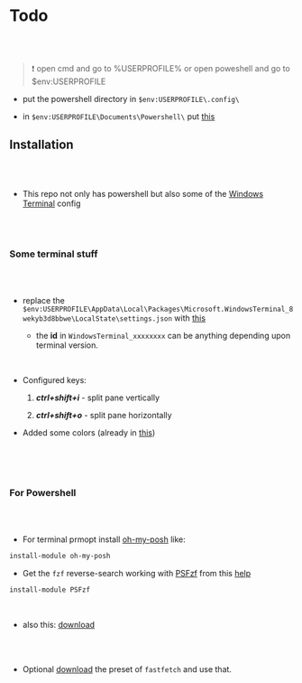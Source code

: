 # Todo

<br>
<br>

> ❗ open cmd and go to %USERPROFILE% or open poweshell and go to $env:USERPROFILE

- put the powershell directory in `$env:USERPROFILE\.config\`

- in `$env:USERPROFILE\Documents\Powershell\` put [this](./Microsoft.PowerShell_profile.ps1)





## Installation

<br>
<br>

- This repo not only has powershell but also some of the [Windows Terminal](https://learn.microsoft.com/en-us/windows/terminal/install) config


<br>
<br>

### Some terminal stuff

<br>
<br>

- replace the `$env:USERPROFILE\AppData\Local\Packages\Microsoft.WindowsTerminal_8wekyb3d8bbwe\LocalState\settings.json` with [this](.\settings.json)

    - the __id__ in `WindowsTerminal_xxxxxxxx` can be anything depending upon terminal version.


<br>

- Configured keys:

    1. ___ctrl+shift+i___ - split pane vertically

    2. ___ctrl+shift+o___ - split pane horizontally

- Added some colors (already in [this](.\settings.json))



<br>
<br>
<br>


### For Powershell

<br>
<br>

- For terminal prmopt install [oh-my-posh](https://ohmyposh.dev/docs/installation/windows) like:

```powershell
install-module oh-my-posh
```

- Get the `fzf` reverse-search working with [PSFzf](https://github.com/kelleyma49/PSFzf) from this [help](https://medium.com/@lakhanj569/fzf-for-windows-powershell-fa8f071ce64c)

```powershell
install-module PSFzf
```

<br>

   - also this: [download](https://www.powershellgallery.com/packages/PSFzf/2.2.9)


<br>
<br>

- Optional [download](https://github.com/cassiofb-dev/fastfetch-config/tree/main/logos) the preset of `fastfetch` and use that.


